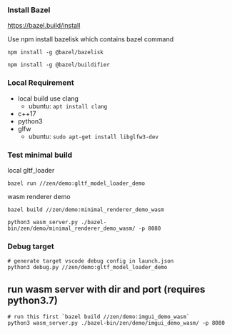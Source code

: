 
### Install Bazel
https://bazel.build/install

Use npm install bazelisk which contains bazel command

```
npm install -g @bazel/bazelisk

npm install -g @bazel/buildifier
```


### Local Requirement
* local build use clang
  * ubuntu: `apt install clang` 
* c++17
* python3
* glfw
  * ubuntu: `sudo apt-get install libglfw3-dev`


### Test minimal build
local gltf_loader 
```
bazel run //zen/demo:gltf_model_loader_demo
```

wasm renderer demo
```
bazel build //zen/demo:minimal_renderer_demo_wasm

python3 wasm_server.py ./bazel-bin/zen/demo/minimal_renderer_demo_wasm/ -p 8080
```

### Debug target

```
# generate target vscode debug config in launch.json
python3 debug.py //zen/demo:gltf_model_loader_demo
```


## run wasm server with dir and port (requires python3.7)
```
# run this first `bazel build //zen/demo:imgui_demo_wasm`
python3 wasm_server.py ./bazel-bin/zen/demo/imgui_demo_wasm/ -p 8080
```